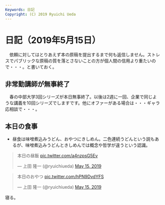 ```yaml
---
Keywords: 日記
Copyright: (C) 2019 Ryuichi Ueda
---
```


# 日記（2019年5月15日）

　依頼に対してはとりあえず本の原稿を提出するまで何も返信しません。ストレスでパブリックな原稿の質を落とさないことの方が個人間の信用より重たいので・・・。と書いておく。

## 非常勤講師が無事終了

　春の中部大学3回シリーズが本日無事終了。以後は2週に一回、企業で同じような講義を10回シリーズでしますです。他にオファーがある場合は・・・ギャラ応相談で・・・。


## 本日の食事

* 昼食は味噌煮込みうどん、おやつにきしめん。二色連続うどんという説もあるが、味噌煮込みうどんときしめんでは概念や哲学が違うという認識。

<blockquote class="twitter-tweet" data-partner="tweetdeck"><p lang="ja" dir="ltr">本日の昼飯 <a href="https://t.co/a4nzpsG5Ev">pic.twitter.com/a4nzpsG5Ev</a></p>&mdash; 上田 隆一 (@ryuichiueda) <a href="https://twitter.com/ryuichiueda/status/1128667555642494976?ref_src=twsrc%5Etfw">May 15, 2019</a></blockquote>
<script async src="https://platform.twitter.com/widgets.js" charset="utf-8"></script>

<blockquote class="twitter-tweet" data-partner="tweetdeck"><p lang="ja" dir="ltr">本日のおやつ <a href="https://t.co/hPN9DvdYFS">pic.twitter.com/hPN9DvdYFS</a></p>&mdash; 上田 隆一 (@ryuichiueda) <a href="https://twitter.com/ryuichiueda/status/1128667619597275137?ref_src=twsrc%5Etfw">May 15, 2019</a></blockquote>


寝る。
